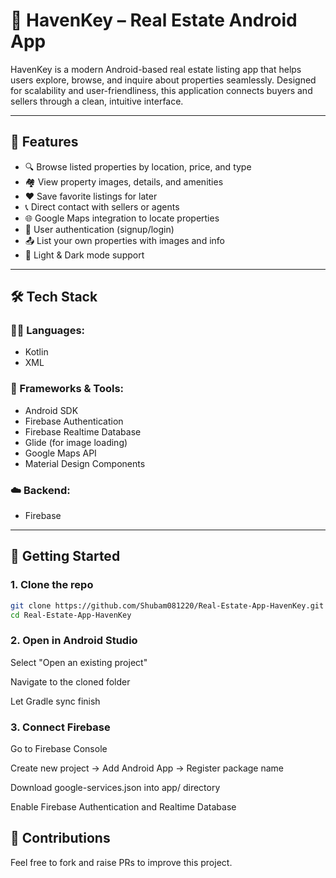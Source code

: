 # 🏡 HavenKey – Real Estate Android App

HavenKey is a modern Android-based real estate listing app that helps users explore, browse, and inquire about properties seamlessly. Designed for scalability and user-friendliness, this application connects buyers and sellers through a clean, intuitive interface.

---

## 📱 Features

- 🔍 Browse listed properties by location, price, and type  
- 🏘 View property images, details, and amenities  
- ❤️ Save favorite listings for later  
- 📞 Direct contact with sellers or agents  
- 🌐 Google Maps integration to locate properties  
- 🔐 User authentication (signup/login)  
- 📤 List your own properties with images and info  
- 🌙 Light & Dark mode support

---

## 🛠️ Tech Stack

### 👨‍💻 Languages:
- Kotlin
- XML

### 🧰 Frameworks & Tools:
- Android SDK
- Firebase Authentication
- Firebase Realtime Database
- Glide (for image loading)
- Google Maps API
- Material Design Components

### ☁️ Backend:
- Firebase

---

## 🚀 Getting Started

### 1. Clone the repo

```bash
git clone https://github.com/Shubam081220/Real-Estate-App-HavenKey.git
cd Real-Estate-App-HavenKey
```

### 2. Open in Android Studio

Select "Open an existing project"

Navigate to the cloned folder

Let Gradle sync finish

### 3. Connect Firebase

Go to Firebase Console

Create new project → Add Android App → Register package name

Download google-services.json into app/ directory

Enable Firebase Authentication and Realtime Database

## 🤝 Contributions

Feel free to fork and raise PRs to improve this project.
